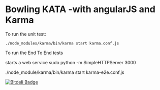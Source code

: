 Bowling KATA -with angularJS and Karma
=======================================


To run the unit test:

    ./node_modules/karma/bin/karma start karma.conf.js


To run the End To End tests
    
   starts a web service 
   sudo python -m SimpleHTTPServer 3000

   ./node_module/karma/bin/karma start karma-e2e.conf.js





[![Bitdeli Badge](https://d2weczhvl823v0.cloudfront.net/erossignon/bowlingapp-angularjs/trend.png)](https://bitdeli.com/free "Bitdeli Badge")

